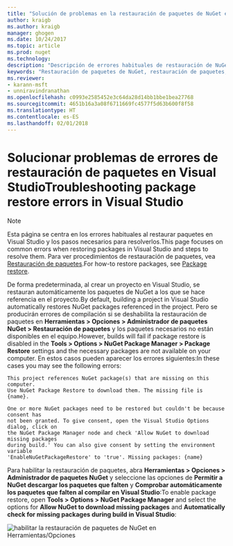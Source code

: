 ```yaml
---
title: "Solución de problemas en la restauración de paquetes de NuGet en Visual Studio | Microsoft Docs"
author: kraigb
ms.author: kraigb
manager: ghogen
ms.date: 10/24/2017
ms.topic: article
ms.prod: nuget
ms.technology: 
description: "Descripción de errores habituales de restauración de NuGet en Visual Studio y cómo solucionarlos."
keywords: "Restauración de paquetes de NuGet, restauración de paquetes, solución de problemas, solucionar problemas"
ms.reviewer:
- karann-msft
- unniravindranathan
ms.openlocfilehash: c0993e2585452e3c64da28d14bb1bbe1bea27768
ms.sourcegitcommit: 4651b16a3a08f6711669fc4577f5d63b600f8f58
ms.translationtype: HT
ms.contentlocale: es-ES
ms.lasthandoff: 02/01/2018
---
```

# <a name="troubleshooting-package-restore-errors-in-visual-studio"></a><span data-ttu-id="81af7-104">Solucionar problemas de errores de restauración de paquetes en Visual Studio</span><span class="sxs-lookup"><span data-stu-id="81af7-104">Troubleshooting package restore errors in Visual Studio</span></span>

> [!Note]
> <span data-ttu-id="81af7-105">Esta página se centra en los errores habituales al restaurar paquetes en Visual Studio y los pasos necesarios para resolverlos.</span><span class="sxs-lookup"><span data-stu-id="81af7-105">This page focuses on common errors when restoring packages in Visual Studio and steps to resolve them.</span></span> <span data-ttu-id="81af7-106">Para ver procedimientos de restauración de paquetes, vea [Restauración de paquetes](../consume-packages/package-restore.md#enabling-and-disabling-package-restore).</span><span class="sxs-lookup"><span data-stu-id="81af7-106">For how-to restore packages, see [Package restore](../consume-packages/package-restore.md#enabling-and-disabling-package-restore).</span></span>

<span data-ttu-id="81af7-107">De forma predeterminada, al crear un proyecto en Visual Studio, se restauran automáticamente los paquetes de NuGet a los que se hace referencia en el proyecto.</span><span class="sxs-lookup"><span data-stu-id="81af7-107">By default, building a project in Visual Studio automatically restores NuGet packages referenced in the project.</span></span> <span data-ttu-id="81af7-108">Pero se producirán errores de compilación si se deshabilita la restauración de paquetes en **Herramientas > Opciones > Administrador de paquetes NuGet > Restauración de paquetes** y los paquetes necesarios no están disponibles en el equipo.</span><span class="sxs-lookup"><span data-stu-id="81af7-108">However, builds will fail if package restore is disabled in the **Tools > Options > NuGet Package Manager > Package Restore** settings and the necessary packages are not available on your computer.</span></span> <span data-ttu-id="81af7-109">En estos casos pueden aparecer los errores siguientes:</span><span class="sxs-lookup"><span data-stu-id="81af7-109">In these cases you may see the following errors:</span></span>

```output
This project references NuGet package(s) that are missing on this computer.
Use NuGet Package Restore to download them. The missing file is {name}.
```

```output
One or more NuGet packages need to be restored but couldn't be because consent has
not been granted. To give consent, open the Visual Studio Options dialog, click on
the NuGet Package Manager node and check 'Allow NuGet to download missing packages
during build.' You can also give consent by setting the environment variable
'EnableNuGetPackageRestore' to 'true'. Missing packages: {name} 
```

<span data-ttu-id="81af7-110">Para habilitar la restauración de paquetes, abra **Herramientas > Opciones > Administrador de paquetes NuGet** y seleccione las opciones de **Permitir a NuGet descargar los paquetes que falten** y **Comprobar automáticamente los paquetes que falten al compilar en Visual Studio**:</span><span class="sxs-lookup"><span data-stu-id="81af7-110">To enable package restore, open **Tools > Options > NuGet Package Manager** and select the options for **Allow NuGet to download missing packages** and **Automatically check for missing packages during build in Visual Studio**:</span></span>

![habilitar la restauración de paquetes de NuGet en Herramientas/Opciones](../consume-packages/media/restore-01-autorestoreoptions.png)
